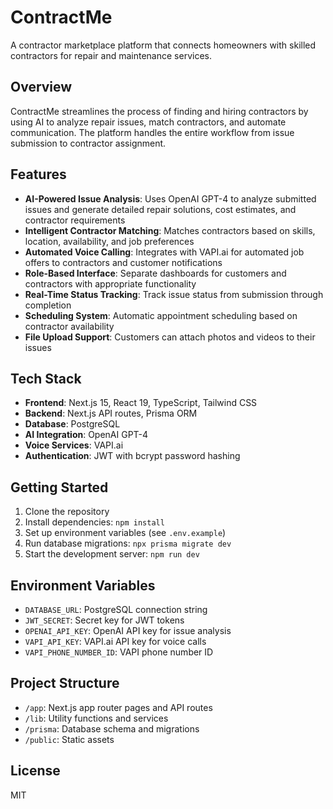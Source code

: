 # ContractMe

A contractor marketplace platform that connects homeowners with skilled contractors for repair and maintenance services.

## Overview

ContractMe streamlines the process of finding and hiring contractors by using AI to analyze repair issues, match contractors, and automate communication. The platform handles the entire workflow from issue submission to contractor assignment.

## Features

- **AI-Powered Issue Analysis**: Uses OpenAI GPT-4 to analyze submitted issues and generate detailed repair solutions, cost estimates, and contractor requirements
- **Intelligent Contractor Matching**: Matches contractors based on skills, location, availability, and job preferences
- **Automated Voice Calling**: Integrates with VAPI.ai for automated job offers to contractors and customer notifications
- **Role-Based Interface**: Separate dashboards for customers and contractors with appropriate functionality
- **Real-Time Status Tracking**: Track issue status from submission through completion
- **Scheduling System**: Automatic appointment scheduling based on contractor availability
- **File Upload Support**: Customers can attach photos and videos to their issues

## Tech Stack

- **Frontend**: Next.js 15, React 19, TypeScript, Tailwind CSS
- **Backend**: Next.js API routes, Prisma ORM
- **Database**: PostgreSQL
- **AI Integration**: OpenAI GPT-4
- **Voice Services**: VAPI.ai
- **Authentication**: JWT with bcrypt password hashing

## Getting Started

1. Clone the repository
2. Install dependencies: `npm install`
3. Set up environment variables (see `.env.example`)
4. Run database migrations: `npx prisma migrate dev`
5. Start the development server: `npm run dev`

## Environment Variables

- `DATABASE_URL`: PostgreSQL connection string
- `JWT_SECRET`: Secret key for JWT tokens
- `OPENAI_API_KEY`: OpenAI API key for issue analysis
- `VAPI_API_KEY`: VAPI.ai API key for voice calls
- `VAPI_PHONE_NUMBER_ID`: VAPI phone number ID

## Project Structure

- `/app`: Next.js app router pages and API routes
- `/lib`: Utility functions and services
- `/prisma`: Database schema and migrations
- `/public`: Static assets

## License

MIT
